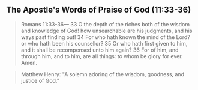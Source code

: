 ## The Apostle's Words of Praise of God (11:33-36)

> Romans 11:33-36&mdash; 33  O the depth of the riches both of the wisdom and knowledge of God! how unsearchable are his judgments, and his ways past finding out! 34 For who hath known the mind of the Lord? or who hath been his counsellor? 35 Or who hath first given to him, and it shall be recompensed unto him again? 36 For of him, and through him, and to him, are all things: to whom be glory for ever. Amen.

<!-- -->

> Matthew Henry: "A solemn adoring of the wisdom, goodness, and justice of God."

<!-- GET grandpa's sermon outline on romans 11:36 "God''s Ultimate purpose"-->
